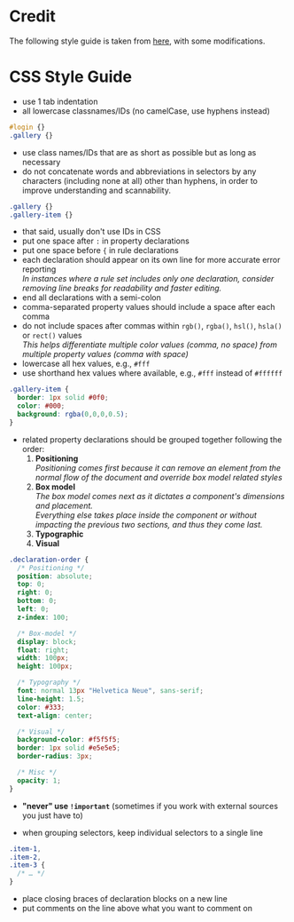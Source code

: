 
# Credit

The following style guide is taken from [here](https://github.com/apdev/coding-guidelines), with some modifications.

# CSS Style Guide

- use 1 tab indentation
- all lowercase classnames/IDs (no camelCase, use hyphens instead)

```css
#login {}
.gallery {}
```

- use class names/IDs that are as short as possible but as long as necessary
- do not concatenate words and abbreviations in selectors by any characters (including none at all) other than hyphens, in order to improve understanding and scannability.

```css
.gallery {}
.gallery-item {}
```

- that said, usually don't use IDs in CSS
- put one space after `:` in property declarations
- put one space before `{` in rule declarations
- each declaration should appear on its own line for more accurate error reporting  
  *In instances where a rule set includes only one declaration, consider removing line breaks for readability and faster editing.*
- end all declarations with a semi-colon
- comma-separated property values should include a space after each comma
- do not include spaces after commas within `rgb()`, `rgba()`, `hsl()`, `hsla()` or `rect()` values  
  *This helps differentiate multiple color values (comma, no space) from multiple property values (comma with space)*
- lowercase all hex values, e.g., `#fff`
- use shorthand hex values where available, e.g., `#fff` instead of `#ffffff`

```css
.gallery-item {
  border: 1px solid #0f0;
  color: #000;
  background: rgba(0,0,0,0.5);
}
```

- related property declarations should be grouped together following the order:
    1. **Positioning**  
    *Positioning comes first because it can remove an element from the normal flow of the document and override box model related styles*
    2. **Box model**  
    *The box model comes next as it dictates a component's dimensions and placement.  
Everything else takes place inside the component or without impacting the previous two sections, and thus they come last.*
    3. **Typographic**
    4. **Visual**

```css
.declaration-order {
  /* Positioning */
  position: absolute;
  top: 0;
  right: 0;
  bottom: 0;
  left: 0;
  z-index: 100;

  /* Box-model */
  display: block;
  float: right;
  width: 100px;
  height: 100px;

  /* Typography */
  font: normal 13px "Helvetica Neue", sans-serif;
  line-height: 1.5;
  color: #333;
  text-align: center;

  /* Visual */
  background-color: #f5f5f5;
  border: 1px solid #e5e5e5;
  border-radius: 3px;

  /* Misc */
  opacity: 1;
}
```

- **"never" use `!important`** (sometimes if you work with external sources you just have to)

- when grouping selectors, keep individual selectors to a single line

```css
.item-1,
.item-2,
.item-3 {
  /* … */
}
```

- place closing braces of declaration blocks on a new line
- put comments on the line above what you want to comment on
